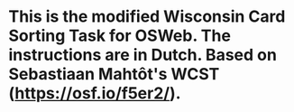# This is the modified Wisconsin Card Sorting Task for OSWeb. The instructions are in Dutch. Based on Sebastiaan Mahtôt's WCST (https://osf.io/f5er2/).
